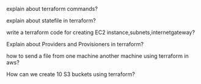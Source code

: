 explain about terraform commands?

explain about statefile in terraform?

write a terraform code for creating EC2 instance,subnets,internetgateway?


Explain about Providers and Provisioners in terraform?

how to send a file from one machine another machine using terraform in aws?


How can we create 10 S3 buckets using terraform?
